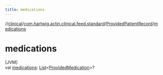 ```yaml
---
title: medications
---
```

//[clinical](../../../index.html)/[com.hartwig.actin.clinical.feed.standard](../index.html)/[ProvidedPatientRecord](index.html)/[medications](medications.html)



# medications



[JVM]\
val [medications](medications.html): [List](https://kotlinlang.org/api/latest/jvm/stdlib/kotlin.collections/-list/index.html)&lt;[ProvidedMedication](../-provided-medication/index.html)&gt;?




